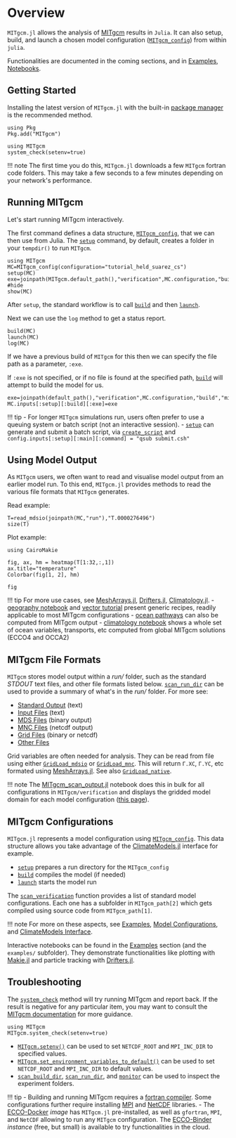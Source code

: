 # Overview

`MITgcm.jl` allows the analysis of [MITgcm](https://mitgcm.readthedocs.io/en/latest/?badge=latest) results in `Julia`. It can also setup, build, and launch a chosen model configuration ([`MITgcm_config`](@ref)) from within `julia`. 

Functionalities are documented in the coming sections, and in [Examples, Notebooks](@ref).

## Getting Started

Installing the latest version of `MITgcm.jl` with the built-in [package manager](https://pkgdocs.julialang.org/) is the recommended method. 

```
using Pkg
Pkg.add("MITgcm")

using MITgcm
system_check(setenv=true)
```

!!! note
    The first time you do this, `MITgcm.jl` downloads a few `MITgcm` fortran code folders. This may take a few seconds to a few minutes depending on your network's performance.

## Running MITgcm

Let's start running MITgcm interactively. 

The first command defines a data structure, [`MITgcm_config`](@ref), that we can then use from Julia. The [`setup`](@ref) command, by default, creates a folder in your `tempdir()` to run `MITgcm`.

```@example 0
using MITgcm
MC=MITgcm_config(configuration="tutorial_held_suarez_cs")
setup(MC)
exe=joinpath(MITgcm.default_path(),"verification",MC.configuration,"build","mitgcmuv") #hide
show(MC)
```

After `setup`, the standard workflow is to call [`build`](@ref) and then [`launch`](@ref). 

Next we can use the `log` method to get a status report. 

```@example 0
build(MC)
launch(MC)
log(MC)
```

If we have a previous build of `MITgcm` for this then we can specify the file path as a parameter, `:exe`. 

If `:exe` is not specified, or if no file is found at the specified path, [`build`](@ref) will attempt to build the model for us.

```@example 0
exe=joinpath(default_path(),"verification",MC.configuration,"build","mitgcmuv")
MC.inputs[:setup][:build][:exe]=exe
```

!!! tip
    - For longer `MITgcm` simulations run, users often prefer to use a queuing system or batch script (not an interactive session).
    - [`setup`](@ref) can generate and submit a batch script, via [`create_script`](@ref) and `config.inputs[:setup][:main][:command] = "qsub submit.csh"`

## Using Model Output

As `MITgcm` users, we often want to read and visualise model output from an earlier model run. To this end, `MITgcm.jl` provides methods to read the various file formats that `MITgcm` generates.

Read example:

```@example 0
T=read_mdsio(joinpath(MC,"run"),"T.0000276496")
size(T)
```

Plot example:

```@example 0
using CairoMakie

fig, ax, hm = heatmap(T[1:32,:,1])
ax.title="temperature"
Colorbar(fig[1, 2], hm)

fig
```

!!! tip
    For more use cases, see [MeshArrays.jl](https://github.com/juliaclimate/MeshArrays.jl#readme), [Drifters.jl](https://github.com/juliaclimate/Drifters.jl#readme), [Climatology.jl](https://github.com/juliaocean/Climatology.jl#readme).
    - [geography notebook](https://juliaclimate.github.io/MeshArrays.jl/dev/tutorials/geography.html) and [vector tutorial](https://juliaclimate.github.io/MeshArrays.jl/dev/tutorials/vectors.html) present generic recipes, readily applicable to most MITgcm configurations
    - [ocean pathways](https://juliaclimate.github.io/Drifters.jl/dev/examples/global_ocean_circulation.html) can also be computed from MITgcm output
    - [climatology notebook](https://juliaocean.github.io/Climatology.jl/dev/examples/ECCO_standard_plots.html) shows a whole set of ocean variables, transports, etc computed from global MITgcm solutions (ECCO4 and OCCA2)

## MITgcm File Formats

`MITgcm` stores model output within a _run/_ folder, such as the standard _STDOUT_ text files, and other file formats listed below. [`scan_run_dir`](@ref) can be used to provide a summary of what's in the _run/_ folder. For more see:

- [Standard Output](@ref) (text)
- [Input Files](@ref) (text)
- [MDS Files](@ref) (binary output)
- [MNC Files](@ref) (netcdf output)
- [Grid Files](@ref) (binary or netcdf)
- [Other Files](@ref)

Grid variables are often needed for analysis. They can be read from file using either [`GridLoad_mdsio`](@ref) or [`GridLoad_mnc`](@ref). This will return `Γ.XC`, `Γ.YC`, etc formated using [MeshArrays.jl](https://github.com/JuliaClimate/MeshArrays.jl). See also [`GridLoad_native`](@ref).

!!! note 
    The [MITgcm\_scan\_output.jl](https://github.com/gaelforget/MITgcm.jl/blob/master/examples/MITgcm_scan_output.jl) notebook does this in bulk for all configurations in `MITgcm/verification` and displays the gridded model domain for each model configuration ([this page](https://gaelforget.github.io/MITgcm.jl/dev/examples/MITgcm_scan_output.html)).

## MITgcm Configurations

`MITgcm.jl` represents a model configuration using [`MITgcm_config`](@ref). This data structure allows you take advantage of the [ClimateModels.jl](https://github.com/gaelforget/ClimateModels.jl) interface for example. 

- [`setup`](@ref) prepares a run directory for the `MITgcm_config`
- [`build`](@ref) compiles the model (if needed)
- [`launch`](@ref) starts the model run

The [`scan_verification`](@ref) function provides a list of standard model configurations. Each one has a subfolder in `MITgcm_path[2]` which gets compiled using source code from `MITgcm_path[1]`.

!!! note
    For more on these aspects, see [Examples](@ref), [Model Configurations](@ref), and [ClimateModels Interface](@ref).

Interactive notebooks can be found in the [Examples](@ref) section (and the `examples/` subfolder). They demonstrate functionalities like plotting with [Makie.jl](https://makie.juliaplots.org/stable/) and particle tracking with  [Drifters.jl](https://github.com/JuliaClimate/Drifters.jl).

## Troubleshooting

The [`system_check`](@ref) method will try running MITgcm and report back. If the result is negative for any particular item, you may want to consult the [MITgcm documentation](http://mitgcm.readthedocs.io/en/latest/?badge=latest) for more guidance.

```@example 0
using MITgcm
MITgcm.system_check(setenv=true)
```

- [`MITgcm.setenv()`](@ref) can be used to set `NETCDF_ROOT` and `MPI_INC_DIR` to specified values.
- [`MITgcm.set_environment_variables_to_default()`](@ref) can be used to set `NETCDF_ROOT` and `MPI_INC_DIR` to default values.
- [`scan_build_dir`](@ref),  [`scan_run_dir`](@ref), and [`monitor`](@ref) can be used to inspect the experiment folders.
		
!!! tip
    - Building and running MITgcm requires a [fortran compiler](https://fortran-lang.org/learn/os_setup/install_gfortran). Some configurations further require installing [MPI](https://mitgcm.readthedocs.io/en/latest/getting_started/getting_started.html?highlight=mpi_INC_DIR#building-with-mpi) and [NetCDF](https://mitgcm.readthedocs.io/en/latest/outp_pkgs/outp_pkgs.html?highlight=NetCDF#netcdf-i-o-pkg-mnc) libraries.
	 - The [ECCO-Docker](https://github.com/gaelforget/ECCO-Docker#readme) _image_ has `MITgcm.jl` pre-installed, as well as `gfortran`, `MPI`, and `NetCDF` allowing to run any `MITgcm` configuration. The [ECCO-Binder](https://mybinder.org/v2/gh/gaelforget/ECCO-Docker/HEAD) _instance_ (free, but small) is available to try functionalities in the cloud.
